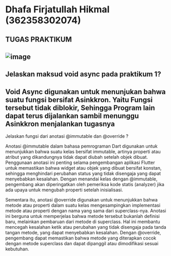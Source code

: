 # Dhafa Firjatullah Hikmal (362358302074)

TUGAS PRAKTIKUM
-
![image](https://github.com/user-attachments/assets/fad64e70-1b76-48f9-a2ec-54bf5fffd8bb)
-

Jelaskan maksud void async pada praktikum 1?
-

Void Async digunakan untuk menunjukan bahwa suatu fungsi bersifat Asinkkron. Yaitu Fungsi tersebut tidak diblokir, Sehingga Program lain dapat terus dijalankan sambil menunggu Asinkkron menjalankan tugasnya
-

Jelaskan fungsi dari anotasi @immutable dan @override ?

Anotasi @immutable dalam bahasa pemrograman Dart digunakan untuk menunjukkan bahwa suatu kelas bersifat immutable, artinya properti atau atribut yang dikandungnya tidak dapat diubah setelah objek dibuat. Penggunaan anotasi ini penting selama pengembangan aplikasi Flutter untuk memastikan bahwa widget atau objek yang dibuat bersifat konstan, sehingga menghindari perubahan status yang tidak disengaja yang dapat menyebabkan kesalahan. Dengan menandai kelas dengan @immutable, pengembang akan diperingatkan oleh pemeriksa kode statis (analyzer) jika ada upaya untuk mengubah properti setelah inisialisasi.

Sementara itu, anotasi @override digunakan untuk menunjukkan bahwa metode atau properti dalam suatu kelas mengesampingkan implementasi metode atau properti dengan nama yang sama dari superclass-nya. Anotasi ini berguna untuk memperjelas bahwa metode tersebut bukanlah definisi baru, melainkan pembaruan dari metode di superclass. Hal ini membantu mencegah kesalahan ketik atau perubahan yang tidak disengaja pada tanda tangan metode, yang dapat menyebabkan kesalahan. Dengan @override, pengembang dapat memastikan bahwa metode yang diterapkan cocok dengan metode superclass dan dapat dipanggil atau dimodifikasi sesuai kebutuhan.
